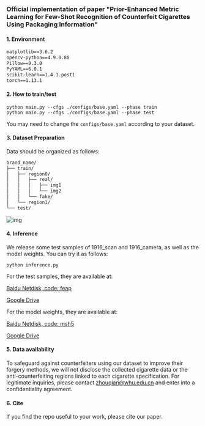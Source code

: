 ### Official implementation of paper "Prior-Enhanced Metric Learning for Few-Shot Recognition of Counterfeit Cigarettes Using Packaging Information"

#### 1. Environment 

```txt
matplotlib==3.6.2
opencv-python==4.9.0.80
Pillow==9.3.0
PyYAML==6.0.1
scikit-learn==1.4.1.post1
torch==1.13.1
```

#### 2. How to train/test

```shell
python main.py --cfgs ./configs/base.yaml --phase train
python main.py --cfgs ./configs/base.yaml --phase test
```

You may need to change the `configs/base.yaml` according to your dataset.

#### 3. Dataset Preparation

Data should be organized as follows:

```txt
brand_name/
├── train/
│   ├── region0/
│   │   ├── real/
│   │   │   ├── img1
│   │   │   └── img2
│   │   └── fake/
│   └── region1/
└── test/
```



![img](http://cdn.lisan.fun/img/image-20240713165022388.png)

#### 4. Inference

We release some test samples of 1916_scan and 1916_camera, as well as the model weights. You can try it as follows:

```shell
python inference.py
```

For the test samples, they are available at:

[Baidu Netdisk, code: feap](https://pan.baidu.com/s/1K6Tccty4TbNv99FRtIU8Hg?pwd=feap )

[Google Drive](https://drive.google.com/file/d/1g5q7oTbwgJrxap3qEhU_-c24gxq9cmzV/view?usp=sharing)

For the model weights,  they are available at:

[Baidu Netdisk, code: msh5 ](https://pan.baidu.com/s/1Wxoa33WbebhoaOt7-gnk0g?pwd=msh5)

[Google Drive](https://drive.google.com/file/d/1XfWB1z7G9JQYG0fjlDoAMzC7fTzZrAPp/view?usp=drive_link)

#### 5. Data availability

To safeguard against counterfeiters using our dataset to improve their forgery methods, we will not disclose the collected cigarette data or the anti-counterfeiting regions linked to each cigarette specification. For legitimate inquiries, please contact [zhouqian@whu.edu.cn](mailto:zhouqian@whu.edu.cn) and enter into a confidentiality agreement.

#### 6. Cite

If you find the repo useful to your work, please cite our paper.


